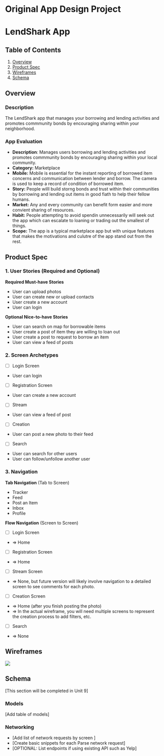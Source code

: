 Original App Design Project 
===

# LendShark App

## Table of Contents

1. [Overview](#Overview)
2. [Product Spec](#Product-Spec)
3. [Wireframes](#Wireframes)
4. [Schema](#Schema)

## Overview

### Description

The LendShark app that manages your borrowing and lending activities and promotes commmunity bonds by encouraging sharing within your neighborhood.

### App Evaluation

- **Description**: Manages users borrowing and lending activities and promotes commmunity bonds by encouraging sharing within your local community.
- **Category:** Marketplace
- **Mobile:** Mobile is essential for the instant reporting of borrowed item concerns and communication between lender and borrow.  The camera is used to keep a record of condition of borrowed item.
- **Story:** People willl build storng bonds and trust within their communities by borrowing and lending out items in good fiath to help their fellow humans.
- **Market:** Any and every community can benefit form easier and more convient sharing of resources. 
- **Habit:** People attempting to avoid spendin unnecessarily will seek out the app which can escalate to loaning or trading out the smallest of things.
- **Scope:** The app is a typical marketplace app but with unique features that makes the motivations and culutre of the app stand out from the rest.

## Product Spec

### 1. User Stories (Required and Optional)

**Required Must-have Stories**
* User can upload photos
* User can create new or upload contacts
* User create a new account
* User can login

**Optional Nice-to-have Stories**

* User can search on map for borrowable items
* User create a post of item they are willing to loan out
* User create a post to request to borrow an item
* User can view a feed of posts

### 2. Screen Archetypes

- [ ] Login Screen
* User can login
- [ ] Registration Screen
* User can create a new account
- [ ] Stream
* User can view a feed of post
- [ ] Creation
* User can post a new photo to their feed
- [ ] Search
* User can search for other users
* User can follow/unfollow another user

### 3. Navigation

**Tab Navigation** (Tab to Screen)

* Tracker
* Feed
* Post an Item
* Inbox
* Profile

**Flow Navigation** (Screen to Screen)

- [ ] Login Screen
* => Home
- [ ] Registration Screen
* => Home
- [ ] Stream Screen
* => None, but future version will likely involve navigation to a detailed screen to see comments for each photo.
- [ ] Creation Screen
* => Home (after you finish posting the photo)
* => In the actual wireframe, you will need multiple screens to represent the creation process to add filters, etc.
- [ ] Search
* => None

## Wireframes

![](https://github.com/melissajg/Lending-Marketplace-IOS-App/blob/main/Wireframes.png)


## Schema 

[This section will be completed in Unit 9]

### Models

[Add table of models]

### Networking

- [Add list of network requests by screen ]
- [Create basic snippets for each Parse network request]
- [OPTIONAL: List endpoints if using existing API such as Yelp]


